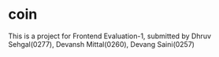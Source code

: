 # coin
This is a project for Frontend Evaluation-1, submitted by Dhruv Sehgal(0277), Devansh Mittal(0260), Devang Saini(0257)
